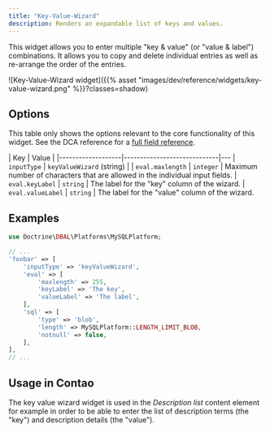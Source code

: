 ```yaml
---
title: "Key-Value-Wizard"
description: Renders an expandable list of keys and values.
---
```



This widget allows you to enter multiple "key & value" (or "value & label") combinations. It allows you to copy and 
delete individual entries as well as re-arrange the order of the entries.

![Key-Value-Wizard widget]({{% asset "images/dev/reference/widgets/key-value-wizard.png" %}}?classes=shadow)


## Options

This table only shows the options relevant to the core functionality of this widget. See the DCA reference for a 
[full field reference][FieldsReference].

| Key               | Value                       |
|-------------------|-----------------------------|---
| `inputType`       | `keyValueWizard` (string)   |
| `eval.maxlength`  | `integer`                   | Maximum number of characters that are allowed in the individual input fields.
| `eval.keyLabel`   | `string`                    | The label for the "key" column of the wizard.
| `eval.valueLabel` | `string`                    | The label for the "value" column of the wizard.


## Examples

```php
use Doctrine\DBAL\Platforms\MySQLPlatform;

// ...
'foobar' => [
    'inputType' => 'keyValueWizard',
    'eval' => [
        'maxlength' => 255,
        'keyLabel' => 'The key',
        'valueLabel' => 'The label',
    ],
    'sql' => [
        'type' => 'blob',
        'length' => MySQLPlatform::LENGTH_LIMIT_BLOB,
        'notnull' => false,
    ],
],
// ...
```


## Usage in Contao

The key value wizard widget is used in the _Description list_ content element for example in order to be able to enter
the list of description terms (the "key") and description details (the "value").


[FieldsReference]: /reference/dca/fields
